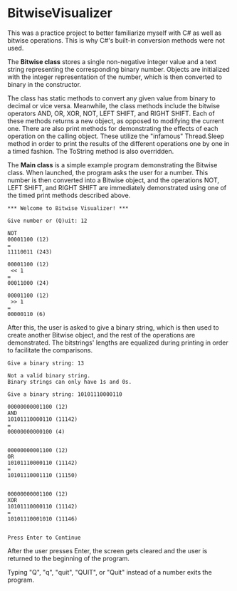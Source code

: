 # BitwiseVisualizer

<p>This was a practice project to better familiarize myself with C# as well as bitwise operations. This is why C#'s built-in conversion methods were not used.</p>

<p>The <b>Bitwise class</b> stores a single non-negative integer value and a text string representing the corresponding binary number. Objects are initialized with the integer representation of the number, which is then converted to binary in the constructor.</p>

<p>The class has static methods to convert any given value from binary to decimal or vice versa. Meanwhile, the class methods include the bitwise operators AND, OR, XOR, NOT, LEFT SHIFT, and RIGHT SHIFT. Each of these methods returns a new object, as opposed to modifying the current one. There are also print methods for demonstrating the effects of each operation on the calling object. These utilize the "infamous" Thread.Sleep method in order to print the results of the different operations one by one in a timed fashion. The ToString method is also overridden.</p>

<p>The <b>Main class</b> is a simple example program demonstrating the Bitwise class. When launched, the program asks the user for a number. This number is then converted into a Bitwise object, and the operations NOT, LEFT SHIFT, and RIGHT SHIFT are immediately demonstrated using one of the timed print methods described above.</p>

```
*** Welcome to Bitwise Visualizer! ***

Give number or (Q)uit: 12

NOT
00001100 (12)
=
11110011 (243)

00001100 (12)
 << 1
=
00011000 (24)

00001100 (12)
 >> 1
=
00000110 (6)

```
<p>After this, the user is asked to give a binary string, which is then used to create another Bitwise object, and the rest of the operations are demonstrated. The bitstrings' lengths are equalized during printing in order to facilitate the comparisons.</p>

```
Give a binary string: 13

Not a valid binary string.
Binary strings can only have 1s and 0s.

Give a binary string: 10101110000110

00000000001100 (12)
AND
10101110000110 (11142)
=
00000000000100 (4)


00000000001100 (12)
OR
10101110000110 (11142)
=
10101110001110 (11150)


00000000001100 (12)
XOR
10101110000110 (11142)
=
10101110001010 (11146)


Press Enter to Continue
```
<p>After the user presses Enter, the screen gets cleared and the user is returned to the beginning of the program.</p>
<p>Typing "Q", "q", "quit", "QUIT", or "Quit" instead of a number exits the program.</p>
